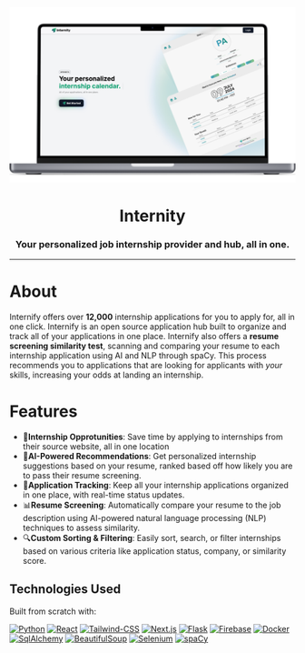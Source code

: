 <p align='center'><img src="images/lp.png" alt="Logo"></p>
<h1 align="center">Internity</h1>
<h3 align="center">Your personalized job internship provider and hub, all in one.
</h3>
<p align="center"></p>

---

# About

Internify offers over **12,000** internship applications for you to apply for, all in one click. Internify is an open source application hub built to organize and track all of your applications in one place. Internify also offers a **resume screening similarity test**, scanning and comparing your resume to each internship application using AI and NLP through spaCy. This process recommends you to applications that are looking for applicants with *your* skills, increasing your odds at landing an internship. 

# Features

- 🚀**Internship Opprotunities**: Save time by applying to internships from their source website, all in one location
- 🤖**AI-Powered Recommendations**: Get personalized internship suggestions based on your resume, ranked based off how likely you are to pass their resume screening.
- 🌱**Application Tracking**: Keep all your internship applications organized in one place, with real-time status updates.
- 📊**Resume Screening**: Automatically compare your resume to the job description using AI-powered natural language processing (NLP) techniques to assess similarity.
- 🔍**Custom Sorting & Filtering**: Easily sort, search, or filter internships based on various criteria like application status, company, or similarity score.


## Technologies Used

Built from scratch with:

[![Python][Python]][Python-url] [![React][React.js]][React-url] [![Tailwind-CSS][Tailwind]][Tailwind-url] [![Next.js][Next]][Next-url] [![Flask][Flask-Py]][Flask-url] [![Firebase][Fire-base]][Firebase-url] [![Docker][Docker]][Docker-url] [![SqlAlchemy][SqlAlchemy]][SqlAlchemy-url] [![BeautifulSoup][BeautifulSoup]][BeautifulSoup-url] [![Selenium][Selenium]][Selenium-url] [![spaCy][spaCy]][spaCy-url]

[Python]: https://img.shields.io/badge/python-3670A0?style=for-the-badge&logo=python&logoColor=ffdd54
[Python-url]: https://docs.python.org/3.13/
[React.js]: https://img.shields.io/badge/React-20232A?style=for-the-badge&logo=react&logoColor=61DAFB
[React-url]: https://reactjs.org/
[Next]: https://img.shields.io/badge/Next-black?style=for-the-badge&logo=next.js&logoColor=white
[Next-url]: https://nextjs.org/docs
[Tailwind]: https://img.shields.io/badge/tailwindcss-dbdbdb?style=for-the-badge&logo=tailwindcss
[Tailwind-url]: https://tailwindcss.com/
[Flask-Py]: https://img.shields.io/badge/flask-%23000.svg?style=for-the-badge&logo=flask&logoColor=white
[Flask-url]: https://flask.palletsprojects.com/en/3.0.x/
[Fire-base]: https://img.shields.io/badge/firebase-a08021?style=for-the-badge&logo=firebase&logoColor=ffcd34
[Firebase-url]: https://firebase.google.com/
[Docker]: https://img.shields.io/badge/docker-%230db7ed.svg?style=for-the-badge&logo=docker&logoColor=white
[Docker-url]: https://www.docker.com/
[SqlAlchemy]: https://img.shields.io/badge/SqlAlchemy-CC2927?style=for-the-badge&logo=microsoft%20sql%20server&logoColor=white
[SqlAlchemy-url]: https://www.sqlalchemy.org/
[BeautifulSoup]: https://img.shields.io/badge/BeautifulSoup-%23D4D4D4.svg?style=for-the-badge&logo=AngelList&logoColor=black
[BeautifulSoup-url]: https://www.crummy.com/software/BeautifulSoup/
[Selenium]: https://img.shields.io/badge/-selenium-%43B02A?style=for-the-badge&logo=selenium&logoColor=white
[Selenium-url]: https://www.selenium.dev/
[spaCy]: https://img.shields.io/badge/-spaCy-%238A4182?style=for-the-badge&logo=Jasmine&logoColor=white
[spaCy-url]: https://spacy.io/

